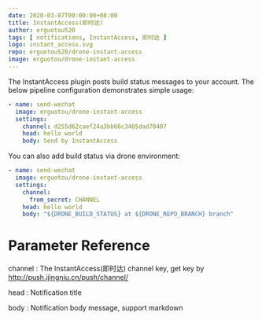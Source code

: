 ```yaml
---
date: 2020-03-07T00:00:00+08:00
title: InstantAccess(即时达)
author: erguotou520
tags: [ notifications, InstantAccess, 即时达 ]
logo: instant_access.svg
repo: erguotou520/drone-instant-access
image: erguotou/drone-instant-access
---
```


The InstantAccess plugin posts build status messages to your account. The below pipeline configuration demonstrates simple usage:

```yaml
- name: send-wechat
  image: erguotou/drone-instant-access
  settings:
    channel: d255d62caef24a3bb66c3465dad70407
    head: hello world
    body: Send by InstantAccess
```

You can also add build status via drone environment:

```yaml
- name: send-wechat
  image: erguotou/drone-instant-access
  settings:
    channel:
      from_secret: CHANNEL
    head: hello world
    body: "${DRONE_BUILD_STATUS} at ${DRONE_REPO_BRANCH} branch"
```

# Parameter Reference

channel
: The InstantAccess(即时达) channel key, get key by <http://push.ijingniu.cn/push/channel/>

head
: Notification title

body
: Notification body message, support markdown